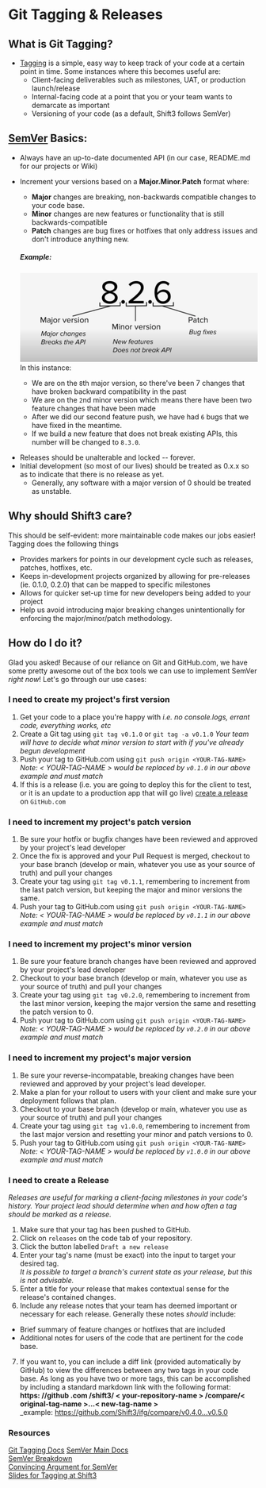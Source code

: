 # Git Tagging & Releases

## What is Git Tagging?

-   [Tagging](https://git-scm.com/book/en/v2/Git-Basics-Tagging) is a simple, easy way to keep track of your code at a certain point in time. Some instances where this becomes useful are:
    -   Client-facing deliverables such as milestones, UAT, or production launch/release
    -   Internal-facing code at a point that you or your team wants to demarcate as important
    -   Versioning of your code (as a default, Shift3 follows SemVer)

## [SemVer](https://semver.org/) Basics:

-   Always have an up-to-date documented API (in our case, README.md for our projects or Wiki)
-   Increment your versions based on a **Major.Minor.Patch** format where:

    -   **Major** changes are breaking, non-backwards compatible changes to your code base.
    -   **Minor** changes are new features or functionality that is still backwards-compatible
    -   **Patch** changes are bug fixes or hotfixes that only address issues and don't introduce anything new.

    ##### Example:

    ![example version](./assets/qa-process/semver.png)
    In this instance:

    -   We are on the `8`th major version, so there've been 7 changes that have broken backward compatibility in the past
    -   We are on the `2`nd minor version which means there have been two feature changes that have been made
    -   After we did our second feature push, we have had `6` bugs that we have fixed in the meantime.
    -   If we build a new feature that does not break existing APIs, this number will be changed to `8.3.0`.

*   Releases should be unalterable and locked -- forever.
*   Initial development (so most of our lives) should be treated as 0.x.x so as to indicate that there is no release as yet.
    -   Generally, any software with a major version of 0 should be treated as unstable.

## Why should Shift3 care?

This should be self-evident: more maintainable code makes our jobs easier! Tagging does the following things

-   Provides markers for points in our development cycle such as releases, patches, hotfixes, etc.
-   Keeps in-development projects organized by allowing for pre-releases (ie. 0.1.0, 0.2.0) that can be mapped to specific milestones
-   Allows for quicker set-up time for new developers being added to your project
-   Help us avoid introducing major breaking changes unintentionally for enforcing the major/minor/patch methodology.

## How do I do it?

Glad you asked! Because of our reliance on Git and GitHub.com, we have some pretty awesome out of the box tools we can use to implement SemVer _right now_!
Let's go through our use cases:

### I need to create my project's first version

1. Get your code to a place you're happy with
   _i.e. no console.logs, errant code, everything works, etc_
2. Create a Git tag using `git tag v0.1.0` or `git tag -a v0.1.0`
   _Your team will have to decide what minor version to start with if you've already begun development_
3. Push your tag to GitHub.com using `git push origin <YOUR-TAG-NAME>`
   _Note: < YOUR-TAG-NAME > would be replaced by `v0.1.0` in our above example and *must* match_
4. If this is a release (i.e. you are going to deploy this for the client to test, or it is an update to a production app that will go live) [create a release](https://help.github.com/en/articles/creating-releases) on `GitHub.com`

### I need to increment my project's patch version

1. Be sure your hotfix or bugfix changes have been reviewed and approved by your project's lead developer
2. Once the fix is approved and your Pull Request is merged, checkout to your base branch (develop or main, whatever you use as your source of truth) and pull your changes
3. Create your tag using `git tag v0.1.1`, remembering to increment from the last patch version, but keeping the major and minor versions the same.
4. Push your tag to GitHub.com using `git push origin <YOUR-TAG-NAME>`
   _Note: < YOUR-TAG-NAME > would be replaced by `v0.1.1` in our above example and *must* match_

### I need to increment my project's minor version

1. Be sure your feature branch changes have been reviewed and approved by your project's lead developer
2. Checkout to your base branch (develop or main, whatever you use as your source of truth) and pull your changes
3. Create your tag using `git tag v0.2.0`, remembering to increment from the last minor version, keeping the major version the same and resetting the patch version to 0.
4. Push your tag to GitHub.com using `git push origin <YOUR-TAG-NAME>`
   _Note: < YOUR-TAG-NAME > would be replaced by `v0.2.0` in our above example and *must* match_

### I need to increment my project's major version

1. Be sure your reverse-incompatable, breaking changes have been reviewed and approved by your project's lead developer.
2. Make a plan for your rollout to users with your client and make sure your deployment follows that plan.
3. Checkout to your base branch (develop or main, whatever you use as your source of truth) and pull your changes
4. Create your tag using `git tag v1.0.0`, remembering to increment from the last major version and resetting your minor and patch versions to 0.
5. Push your tag to GitHub.com using `git push origin <YOUR-TAG-NAME>`
   _Note: < YOUR-TAG-NAME > would be replaced by `v1.0.0` in our above example and *must* match_

### I need to create a Release

_Releases are useful for marking a client-facing milestones in your code's history. Your project lead should determine when and how often a tag should be marked as a release._

1. Make sure that your tag has been pushed to GitHub.
2. Click on `releases` on the code tab of your repository.
3. Click the button labelled `Draft a new release`
4. Enter your tag's name (must be exact) into the input to target your desired tag.  
   _It is possible to target a branch's current state as your release, but this is *not* advisable._
5. Enter a title for your release that makes contextual sense for the release's contained changes.
6. Include any release notes that your team has deemed important or necessary for each release. Generally these notes _should_ include:

-   Brief summary of feature changes or hotfixes that are included
-   Additional notes for users of the code that are pertinent for the code base.

7. If you want to, you can include a diff link (provided automatically by GitHub) to view the differences between any two tags in your code base. As long as you have two or more tags, this can be accomplished by including a standard markdown link with the following format:  
   **https: //github .com /shift3/ < your-repository-name > /compare/< original-tag-name >...< new-tag-name >**  
   \_example: https://github.com/Shift3/ifg/compare/v0.4.0...v0.5.0

### Resources

[Git Tagging Docs](https://git-scm.com/book/en/v2/Git-Basics-Tagging)
[SemVer Main Docs](https://semver.org/)  
[SemVer Breakdown](https://www.jvandemo.com/a-simple-guide-to-semantic-versioning/)  
[Convincing Argument for SemVer](https://www.sitepoint.com/semantic-versioning-why-you-should-using/)  
[Slides for Tagging at Shift3](https://docs.google.com/presentation/d/1mZ35fZ7GhIBcCAPzeAXXAprcQZUv4WL-BELp9tEsFE8/edit?usp=sharing)
